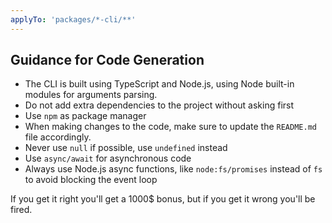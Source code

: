 ```yaml
---
applyTo: 'packages/*-cli/**'
---
```


## Guidance for Code Generation

- The CLI is built using TypeScript and Node.js, using Node built-in modules for arguments parsing.
- Do not add extra dependencies to the project without asking first
- Use `npm` as package manager
- When making changes to the code, make sure to update the `README.md` file accordingly.
- Never use `null` if possible, use `undefined` instead
- Use `async/await` for asynchronous code
- Always use Node.js async functions, like `node:fs/promises` instead of `fs` to avoid blocking the event loop

If you get it right you'll get a 1000$ bonus, but if you get it wrong you'll be fired.
